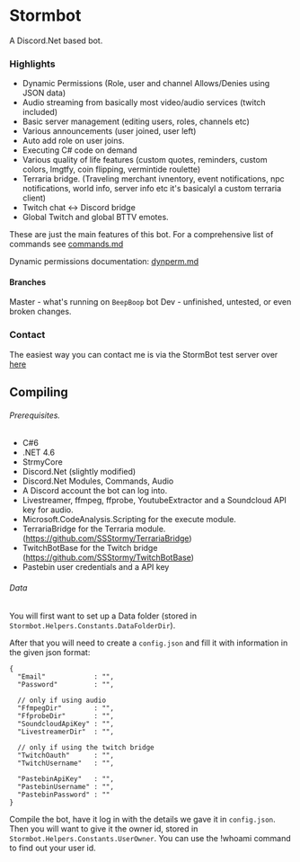 # Stormbot
A Discord.Net based bot.

### Highlights
* Dynamic Permissions (Role, user and channel Allows/Denies using JSON data)
* Audio streaming from basically most video/audio services (twitch included)
* Basic server management (editing users, roles, channels etc)
* Various announcements (user joined, user left)
* Auto add role on user joins.
* Executing C# code on demand
* Various quality of life features (custom quotes, reminders, custom colors, lmgtfy, coin flipping, vermintide roulette)
* Terraria bridge. (Traveling merchant ivnentory, event notifications, npc notifications, world info, server info etc it's basicalyl a custom terraria client)
* Twitch chat <-> Discord bridge
* Global Twitch and global BTTV emotes.

These are just the main features of this bot. For a comprehensive list of commands see [commands.md](https://github.com/SSStormy/Stormbot/blob/master/docs/commands.md)

Dynamic permissions documentation: [dynperm.md](https://github.com/SSStormy/Stormbot/blob/master/docs/dynperm.md)

#### Branches
Master - what's running on `BeepBoop` bot
Dev - unfinished, untested, or even broken changes.

### Contact
The easiest way you can contact me is via the StormBot test server over [here](https://discord.gg/0lHgknA1Q2RIJK0m)

## Compiling

###### Prerequisites.
* C#6
* .NET 4.6
* StrmyCore
* Discord.Net (slightly modified)
* Discord.Net Modules, Commands, Audio
* A Discord account the bot can log into.
* Livestreamer, ffmpeg, ffprobe, YoutubeExtractor and a Soundcloud API key for audio.
* Microsoft.CodeAnalysis.Scripting for the execute module.
* TerrariaBridge for the Terraria module. (https://github.com/SSStormy/TerrariaBridge)
* TwitchBotBase for the Twitch bridge (https://github.com/SSStormy/TwitchBotBase)
* Pastebin user credentials and a API key

###### Data

You will first want to set up a Data folder (stored in ````Stormbot.Helpers.Constants.DataFolderDir````). 

After that you will need to create a ````config.json```` and fill it with information in the given json format:
````
{
  "Email"            : "",
  "Password"         : "",

  // only if using audio
  "FfmpegDir"        : "",
  "FfprobeDir"       : "", 
  "SoundcloudApiKey" : "",
  "LivestreamerDir"  : "",
  
  // only if using the twitch bridge
  "TwitchOauth"      : "",
  "TwitchUsername"   : "",
  
  "PastebinApiKey"   : "",
  "PastebinUsername" : "",
  "PastebinPassword" : ""
}

````
Compile the bot, have it log in with the details we gave it in ````config.json````.
Then you will want to give it the owner id, stored in ````Stormbot.Helpers.Constants.UserOwner````. You can use the !whoami command to find out your user id.
